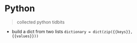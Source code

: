 # Python

> collected python tidbits

- build a dict from two lists
`dictionary = dict(zip({{keys}}, {{values}}))`
